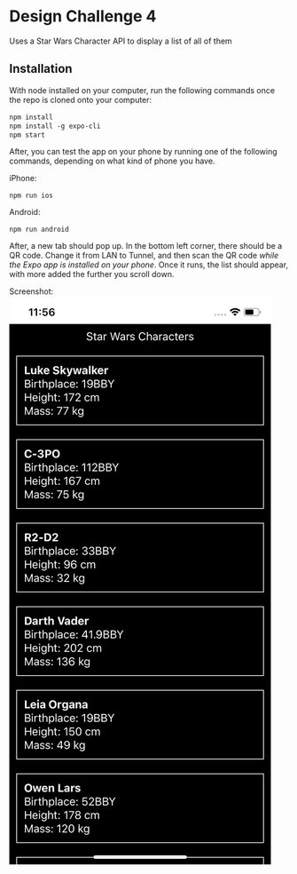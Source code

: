 # Design Challenge 4

Uses a Star Wars Character API to display a list of all of them

## Installation
With node installed on your computer, run the following commands once the repo is cloned onto your computer:

```
npm install
npm install -g expo-cli
npm start
```

After, you can test the app on your phone by running one of the following commands, depending on what kind of phone you have.

iPhone:
```
npm run ios
```

Android:
```
npm run android
```

After, a new tab should pop up. In the bottom left corner, there should be a QR code. Change it from LAN to Tunnel, and then scan the QR code
*while the Expo app is installed on your phone*. Once it runs, the list should appear, with more added the further you scroll down.

Screenshot:
![screenshot of list](https://raw.githubusercontent.com/harvzheng/dc4/master/assets/images/IMG_6456.PNG)
